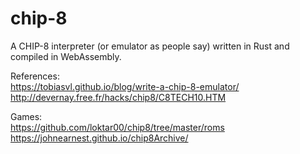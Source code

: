 # chip-8

A CHIP-8 interpreter (or emulator as people say) written in Rust and compiled in WebAssembly.

References:  
https://tobiasvl.github.io/blog/write-a-chip-8-emulator/  
http://devernay.free.fr/hacks/chip8/C8TECH10.HTM

Games:  
https://github.com/loktar00/chip8/tree/master/roms  
https://johnearnest.github.io/chip8Archive/
